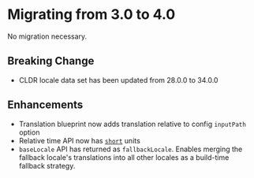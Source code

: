 # Migrating from 3.0 to 4.0

No migration necessary.

## Breaking Change
* CLDR locale data set has been updated from 28.0.0 to 34.0.0

## Enhancements
* Translation blueprint now adds translation relative to config `inputPath` option
* Relative time API now has [`short`](https://github.com/ember-intl/ember-intl/blob/master/docs/format-relative-options.md#format-relative-options) units
* `baseLocale` API has returned as `fallbackLocale`.  Enables merging the fallback locale's translations into all other locales as a build-time fallback strategy.
